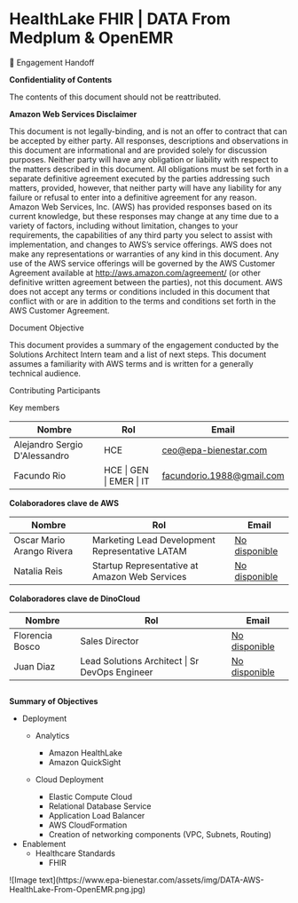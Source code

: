 # HealthLake FHIR | DATA From Medplum & OpenEMR

🔸 Engagement Handoff

<b>Confidentiality of Contents</b>

The contents of this document should not be reattributed.

<b>Amazon Web Services Disclaimer</b>

This document is not legally-binding, and is not an offer to contract that can be accepted by either party. All responses, descriptions and observations in this document are informational and are provided solely for discussion purposes. Neither party will have any obligation or liability with respect to the matters described in this document. All obligations must be set forth in a separate definitive agreement executed by the parties addressing such matters, provided, however, that neither party will have any liability for any failure or refusal to enter into a definitive agreement for any reason. Amazon Web Services, Inc. (AWS) has provided responses based on its current knowledge, but these responses may change at any time due to a variety of factors, including without limitation, changes to your requirements, the capabilities of any third party you select to assist with implementation, and changes to AWS’s service offerings. AWS does not make any representations or warranties of any kind in this document. Any use of the AWS service offerings will be governed by the AWS Customer Agreement available at http://aws.amazon.com/agreement/ (or other definitive written agreement between the parties), not this document. AWS does not accept any terms or conditions included in this document that conflict with or are in addition to the terms and conditions set forth in the AWS Customer Agreement.

Document Objective

This document provides a summary of the engagement conducted by the Solutions Architect Intern team and a list of next steps. This document assumes a familiarity with AWS terms and is written for a generally technical audience.

Contributing Participants

Key members

<table>
<thead>
<tr>
<th>Nombre</th>
<th>Rol</th>
<th>Email</th>
</tr>
</thead>
<tbody>
<tr>
<td>Alejandro Sergio D'Alessandro</td>
<td>HCE</td>
<td><a href="mailto:ceo@epa-bienestar.com">ceo@epa-bienestar.com</a></td>
</tr>
<tr>
<td>Facundo Rio</td>
<td>HCE | GEN | EMER | IT</td>
<td><a href="mailto:facundorio.1988@gmail.com">facundorio.1988@gmail.com</a></td>
</tr>
</tbody>
</table>

<b>Colaboradores clave de AWS</b>
<table>
<thead>
<tr>
<th>Nombre</th>
<th>Rol</th>
<th>Email</th>
</tr>
</thead>
<tbody>
<tr>
<td>Oscar Mario Arango Rivera</td>
<td>Marketing Lead Development Representative LATAM</td>
<td><a href="mailto:mail@example.com">No disponible</a></td>
</tr>
<tr>
<td>Natalia Reis</td>
<td>Startup Representative at Amazon Web Services</td>
<td><a href="mailto:mail@example.com">No disponible</a></td>
</tr>
</tbody>
</table>

<b>Colaboradores clave de DinoCloud</b>
<table>
<thead>
<tr>
<th>Nombre</th>
<th>Rol</th>
<th>Email</th>
</tr>
</thead>
<tbody>
<tr>
<td>Florencia Bosco</td>
<td>Sales Director</td>
<td><a href="mailto:mail@example.com">No disponible</a></td>
</tr>
<tr>
<td>Juan Diaz</td>
<td>Lead Solutions Architect | Sr DevOps Engineer</td>
<td><a href="mailto:mail@example.com">No disponible</a></td>
</tr>
</tbody>
</table>

<h2 dir="auto"></h2>
<p dir="auto"><strong>Summary of Objectives</strong></p>
<ul dir="auto">
<li>Deployment
<ul dir="auto">
<li>
<p dir="auto">Analytics</p>
<ul dir="auto">
<li>Amazon HealthLake</li>
<li>Amazon QuickSight</li>
</ul>
</li>
<li>
<p dir="auto">Cloud Deployment</p>
<ul dir="auto">
<li>Elastic Compute Cloud</li>
<li>Relational Database Service</li>
<li>Application Load Balancer</li>
<li>AWS CloudFormation</li>
<li>Creation of networking components (VPC, Subnets, Routing)</li>
</ul>
</li>
</ul>
</li>
<li>Enablement
<ul dir="auto">
<li>Healthcare Standards
<ul dir="auto">
<li>FHIR</li>
</ul>
</li>
</ul>
</li>
</ul>
![Image text](https://www.epa-bienestar.com/assets/img/DATA-AWS-HealthLake-From-OpenEMR.png.jpg)
